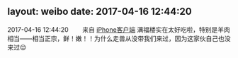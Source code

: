 layout: weibo
date: 2017-04-16 12:44:20
---
2017-04-16 12:44:20  &nbsp;&nbsp;&nbsp;&nbsp;&nbsp;&nbsp; 来自 <a href="http://app.weibo.com/t/feed/9ksdit" rel="nofollow">iPhone客户端</a>
满福楼实在太好吃啦，特别是羊肉相当——相当正宗，鲜！嫩！！为什么走兽从没带我们来过，因为这家伙自己也没来过😌 ​​​
